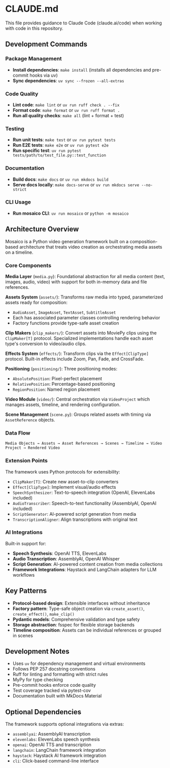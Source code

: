 # CLAUDE.md

This file provides guidance to Claude Code (claude.ai/code) when working with code in this repository.

## Development Commands

### Package Management
- **Install dependencies**: `make install` (installs all dependencies and pre-commit hooks via uv)
- **Sync dependencies**: `uv sync --frozen --all-extras`

### Code Quality
- **Lint code**: `make lint` or `uv run ruff check . --fix`
- **Format code**: `make format` or `uv run ruff format .`
- **Run all quality checks**: `make all` (lint + format + test)

### Testing
- **Run unit tests**: `make test` or `uv run pytest tests`
- **Run E2E tests**: `make e2e` or `uv run pytest e2e`
- **Run specific test**: `uv run pytest tests/path/to/test_file.py::test_function`

### Documentation
- **Build docs**: `make docs` or `uv run mkdocs build`
- **Serve docs locally**: `make docs-serve` or `uv run mkdocs serve --no-strict`

### CLI Usage
- **Run mosaico CLI**: `uv run mosaico` or `python -m mosaico`

## Architecture Overview

Mosaico is a Python video generation framework built on a composition-based architecture that treats video creation as orchestrating media assets on a timeline.

### Core Components

**Media Layer** (`media.py`): Foundational abstraction for all media content (text, images, audio, video) with support for both in-memory data and file references.

**Assets System** (`assets/`): Transforms raw media into typed, parameterized assets ready for composition:
- `AudioAsset`, `ImageAsset`, `TextAsset`, `SubtitleAsset`
- Each has associated parameter classes controlling rendering behavior
- Factory functions provide type-safe asset creation

**Clip Makers** (`clip_makers/`): Convert assets into MoviePy clips using the `ClipMaker[T]` protocol. Specialized implementations handle each asset type's conversion to video/audio clips.

**Effects System** (`effects/`): Transform clips via the `Effect[ClipType]` protocol. Built-in effects include Zoom, Pan, Fade, and CrossFade.

**Positioning** (`positioning/`): Three positioning modes:
- `AbsolutePosition`: Pixel-perfect placement
- `RelativePosition`: Percentage-based positioning  
- `RegionPosition`: Named region placement

**Video Module** (`video/`): Central orchestration via `VideoProject` which manages assets, timeline, and rendering configuration.

**Scene Management** (`scene.py`): Groups related assets with timing via `AssetReference` objects.

### Data Flow

```
Media Objects → Assets → Asset References → Scenes → Timeline → Video Project → Rendered Video
```

### Extension Points

The framework uses Python protocols for extensibility:
- `ClipMaker[T]`: Create new asset-to-clip converters
- `Effect[ClipType]`: Implement visual/audio effects
- `SpeechSynthesizer`: Text-to-speech integration (OpenAI, ElevenLabs included)
- `AudioTranscriber`: Speech-to-text functionality (AssemblyAI, OpenAI included)
- `ScriptGenerator`: AI-powered script generation from media
- `TranscriptionAligner`: Align transcriptions with original text

### AI Integrations

Built-in support for:
- **Speech Synthesis**: OpenAI TTS, ElevenLabs
- **Audio Transcription**: AssemblyAI, OpenAI Whisper
- **Script Generation**: AI-powered content creation from media collections
- **Framework Integrations**: Haystack and LangChain adapters for LLM workflows

## Key Patterns

- **Protocol-based design**: Extensible interfaces without inheritance
- **Factory pattern**: Type-safe object creation via `create_asset()`, `create_effect()`, `make_clip()`
- **Pydantic models**: Comprehensive validation and type safety
- **Storage abstraction**: fsspec for flexible storage backends
- **Timeline composition**: Assets can be individual references or grouped in scenes

## Development Notes

- Uses `uv` for dependency management and virtual environments
- Follows PEP 257 docstring conventions
- Ruff for linting and formatting with strict rules
- MyPy for type checking
- Pre-commit hooks enforce code quality
- Test coverage tracked via pytest-cov
- Documentation built with MkDocs Material

## Optional Dependencies

The framework supports optional integrations via extras:
- `assemblyai`: AssemblyAI transcription
- `elevenlabs`: ElevenLabs speech synthesis
- `openai`: OpenAI TTS and transcription
- `langchain`: LangChain framework integration
- `haystack`: Haystack AI framework integration
- `cli`: Click-based command-line interface